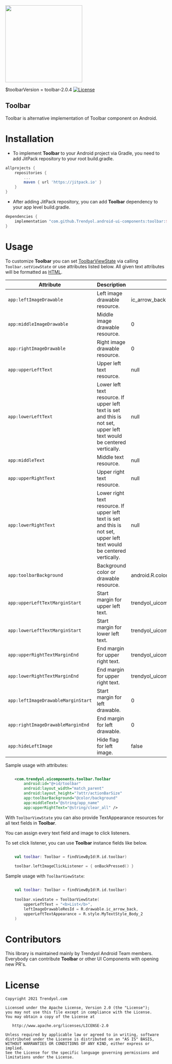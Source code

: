 <img src="https://raw.githubusercontent.com/Trendyol/android-ui-components/master/images/toolbar-1.png" width="240"/>

$toolbarVersion = toolbar-2.0.4  [![License](https://img.shields.io/badge/License-Apache%202.0-blue.svg)](https://opensource.org/licenses/Apache-2.0)

## Toolbar
Toolbar is alternative implementation of Toolbar component on Android.

# Installation
 - To implement **Toolbar** to your Android project via Gradle, you need to add JitPack repository to your root build.gradle.
```gradle
allprojects {
    repositories {
        ...
        maven { url 'https://jitpack.io' }
    }
}
```
 - After adding JitPack repository, you can add **Toolbar** dependency to your app level build.gradle.
```gradle
dependencies {
    implementation "com.github.Trendyol.android-ui-components:toolbar:$toolbarVersion"
}
```

# Usage

To customize **Toolbar** you can set [ToolbarViewState](src/main/java/com/trendyol/uicomponents/toolbar/ToolbarViewState.kt) via calling `Toolbar.setViewState` or use attributes listed below. All given text attributes will be formatted as [HTML](https://developer.android.com/reference/android/text/Html).

| Attribute | Description | Default Value | Sample Usage |
| ------------- | ------------- | ------------- | ------------- |
| `app:leftImageDrawable` | Left image drawable resource. | ic_arrow_back | `app:leftImageDrawable="@drawable/ic_back"` |
| `app:middleImageDrawable` | Middle image drawable resource. | 0 | `app:middleImageDrawable="@drawable/ic_logo"` |
| `app:rightImageDrawable` | Right image drawable resource. | 0 | `app:rightImageDrawable="@drawable/ic_close"` |
| `app:upperLeftText` | Upper left text resource. | null | `app:upperLeftText="@string/list_title"` |
| `app:lowerLeftText` | Lower left text resource. If upper left text is set and this is not set, upper left text would be centered vertically. | null | `app:lowerLeftText="@string/list_item_description"` |
| `app:middleText` | Middle text resource. | null | `app:middleText="@string/app_name"` |
| `app:upperRightText` | Upper right text resource. | null | `app:upperRightText="@string/action_select_all"` |
| `app:lowerRightText` | Lower right text resource. If upper left text is set and this is not set, upper left text would be centered vertically. | null | `app:lowerRightText="@string/action_clear"` |
| `app:toolbarBackground` | Background color or drawable resource. | android.R.color.white | `app:toolbarBackground="@drawable/toolbar_background"` |
| `app:upperLeftTextMarginStart` | Start margin for upper left text. | trendyol_uicomponents_toolbar_margin_left_side_text | `app:upperLeftTextMarginStart="@dimen/trendyol_uicomponents_toolbar_margin_left_side_text"` |
| `app:lowerLeftTextMarginStart` | Start margin for lower left text. | trendyol_uicomponents_toolbar_margin_left_side_text | `app:lowerLeftTextMarginStart="@dimen/trendyol_uicomponents_toolbar_margin_left_side_text"` |
| `app:upperRightTextMarginEnd` | End margin for upper right text. | trendyol_uicomponents_toolbar_margin_outer | `app:upperLeftTextMarginStart="@dimen/trendyol_uicomponents_toolbar_margin_left_side_text"` |
| `app:lowerRightTextMarginEnd` | End margin for upper right text. | trendyol_uicomponents_toolbar_margin_outer | `app:upperLeftTextMarginStart="@dimen/trendyol_uicomponents_toolbar_margin_left_side_text"` |
| `app:leftImageDrawableMarginStart` | Start margin for left drawable. | 0 | `app:upperLeftTextMarginStart="@dimen/trendyol_uicomponents_toolbar_margin_left_side_text"` |
| `app:rightImageDrawableMarginEnd` | End margin for left drawable. | 0 | `app:rightImageDrawableMarginEnd="@dimen/trendyol_uicomponents_toolbar_margin_right_side_icon"` |
| `app:hideLeftImage` | Hide flag for left image. | false | `app:hideLeftImage="true"` |

Sample usage with attributes:

```xml

    <com.trendyol.uicomponents.toolbar.Toolbar
        android:id="@+id/toolbar"
        android:layout_width="match_parent"
        android:layout_height="?attr/actionBarSize"
        app:toolbarBackground="@color/background"
        app:middleText="@string/app_name"
        app:upperRightText="@string/clear_all" />

```

With `ToolbarViewState` you can also provide TextAppearance resources for all text fields in **Toolbar**.

You can assign every text field and image to click listeners.

To set click listener, you can use **Toolbar** instance fields like below.

```kotlin

    val toolbar: Toolbar = findViewById(R.id.toolbar)
    
    toolbar.leftImageClickListener = { onBackPressed() }

```

Sample usage with `ToolbarViewState`:

```kotlin

    val toolbar: Toolbar = findViewById(R.id.toolbar)
    
    toolbar.viewState = ToolbarViewState(
        upperLeftText = "<b>List</b>",
        leftImageDrawableResId = R.drawable.ic_arrow_back,
        upperLeftTextAppearance = R.style.MyTextStyle_Body_2
    )

```

# Contributors

This library is maintained mainly by Trendyol Android Team members. Everybody can contribute **Toolbar** or other UI Components with opening new PR's.

# License
    Copyright 2021 Trendyol.com

    Licensed under the Apache License, Version 2.0 (the "License");
    you may not use this file except in compliance with the License.
    You may obtain a copy of the License at

       http://www.apache.org/licenses/LICENSE-2.0

    Unless required by applicable law or agreed to in writing, software
    distributed under the License is distributed on an "AS IS" BASIS,
    WITHOUT WARRANTIES OR CONDITIONS OF ANY KIND, either express or implied.
    See the License for the specific language governing permissions and
    limitations under the License.
